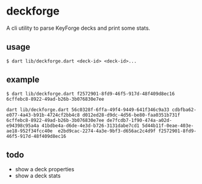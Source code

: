 
# deckforge

A cli utility to parse KeyForge decks and print some stats.

## usage

`$ dart lib/deckforge.dart <deck-id> <deck-id>...`

## example

`$ dart lib/deckforge.dart f2572901-8fd9-46f5-917d-48f409d8ec16 6cffebc8-8922-49ad-b26b-3b076830e7ee`

`dart lib/deckforge.dart 56c0328f-6ffa-49f4-9449-641f346c9a33 cdbfba62-e077-4a43-b91b-4724cf2bb4c8 d012ed28-d9dc-4d56-be80-faa0351b731f 6cffebc8-8922-49ad-b26b-3b076830e7ee de7fcdb7-1f90-474a-a02d-e94398c95a4a 41bdbe4a-d6de-4e3d-b726-3131dabe7cd1 5d44b11f-0eae-403e-ae18-952f34fcc40e  e2bd9cac-2274-4a3e-9bf3-d656ac2c4d9f f2572901-8fd9-46f5-917d-48f409d8ec16`

## todo

- show a deck properties
- show a deck stats